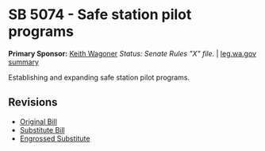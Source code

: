 # SB 5074 - Safe station pilot programs
**Primary Sponsor:** [Keith Wagoner](/person/leg/keith.wagoner.md)
*Status: Senate Rules "X" file.* | [leg.wa.gov summary](https://app.leg.wa.gov/billsummary?BillNumber=5074&Year=2021)

Establishing and expanding safe station pilot programs.

## Revisions
* [Original Bill](1/)
* [Substitute Bill](S/)
* [Engrossed Substitute](S.E/)